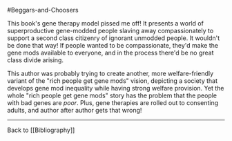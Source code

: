 #Beggars-and-Choosers

This book's gene therapy model pissed me off!  It presents a world of superproductive gene-modded people slaving away compassionately to support a second class citizenry of ignorant unmodded people.  It wouldn't be done that way!  If people wanted to be compassionate, they'd make the gene mods available to everyone, and in the process there'd be no great class divide arising.

This author was probably trying to create another, more welfare-friendly variant of the "rich people get gene mods" vision, depicting a society that develops gene mod inequality while having strong welfare provision.  Yet the whole "rich people get gene mods" story has the problem that the people with bad genes are *poor*.  Plus, gene therapies are rolled out to consenting adults, and author after author gets that wrong!

---
Back to [[Bibliography]]